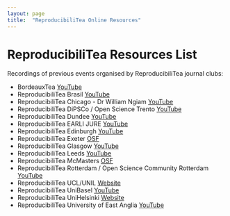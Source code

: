 ```yaml
---
layout: page
title:  "ReproducibiliTea Online Resources"
---
```


# ReproducibiliTea Resources List


Recordings of previous events organised by ReproducibiliTea journal clubs:


* BordeauxTea [YouTube](https://www.youtube.com/playlist?list=PLg2e4R8SdhpeuGmNC_YpqA75rRFg81Pg-)   
* ReproducibiliTea Brasil [YouTube](https://www.youtube.com/playlist?list=PLfID5M8U8w5tfNmLgz2jM0ggn_azVVT4j)  
* ReproducibiliTea Chicago - Dr William Ngiam [YouTube](https://www.youtube.com/@WilliamNgiam/videos)
* ReproducibiliTea DiPSCo / Open Science Trento [YouTube](https://www.youtube.com/@ReproTeaUnitn/videos)    
* ReproducibiliTea Dundee [YouTube](https://www.youtube.com/@dundeereproducibilitea2015/videos)   
* ReproducibiliTea EARLI JURE [YouTube](https://www.youtube.com/playlist?list=PL3XjW1TIAkRRFJTjMY-AYLECF7-qAEUIy) 
* ReproducibiliTea Edinburgh [YouTube](https://www.youtube.com/@edinburghreproducibilitea1277/videos)   
* ReproducibiliTea Exeter [OSF](https://osf.io/kh5px/files/osfstorage) 
* ReproducibiliTea Glasgow [YouTube](https://www.youtube.com/@glasgowreproducibilitea1816/videos)    
* ReproducibiliTea Leeds [YouTube](https://www.youtube.com/@leedsreproducibilitea8534/videos)   
* ReproducibiliTea McMasters [OSF](https://osf.io/xtezw/)  
* ReproducibiliTea Rotterdam / Open Science Community Rotterdam [YouTube](https://www.youtube.com/@opensciencecommunityrotter4952/videos)   
* ReproducibiliTea UCL/UNIL [Website](https://sites.google.com/view/reproducibilitea-ucl/recordings?authuser=0)  
* ReproducibiliTea UniBasel [YouTube](https://www.youtube.com/@bam_mri/videos) 
* ReproducibiliTea UniHelsinki [Website](https://www.helsinki.fi/fi/unitube/video/ecd3c68d-b4f6-4948-8f0a-6e53a5c7c2ea) 
* ReproducibiliTea University of East Anglia [YouTube](https://www.youtube.com/@reproducibiliteauea1434/videos)   
